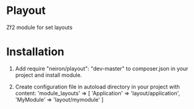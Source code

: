 Playout
=======

Zf2 module for set layouts

Installation
============

1. Add require "neiron/playout": "dev-master" to composer.json in your project
and install module.

2. Create configuration file in autoload directory in your project with content:
    'module_layouts' => [
        'Application' => 'layout/application',
        'MyModule' => 'layout/mymodule'
    ]